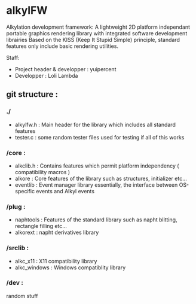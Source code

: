 # alkylFW
Alkylation development framework:
A lightweight 2D platform independant portable graphics rendering library with integrated software development librairies
Based on the KISS (Keep It Stupid Simple) principle, standard features only include basic rendering utilities.

Staff:
* Project header & developper : yuipercent
* Developper : Loli Lambda

## git structure :
### ./
* alkylfw.h : Main header for the library which includes all standard features
* tester.c  : some random tester files used for testing if all of this works

### /core :
* alkclib.h : Contains features which permit platform independency ( compatibility macros )
* alkore    : Core features of the library such as structures, initializer etc...
* eventlib  : Event manager library essentially, the interface between OS-specific events and Alkyl events

### /plug :
* naphtools : Features of the standard library such as napht blitting, rectangle filling etc...
* alkorext  : napht derivatives library

### /srclib :
* alkc_x11  : X11 compatibility library
* alkc_windows : Windows compatiblity library

### /dev :
random stuff
